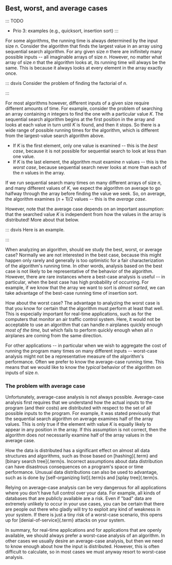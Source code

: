 
## Best, worst, and average cases

::: TODO
- Prio 3: examples (e.g., quicksort, insertion sort)
:::

For some algorithms, the running time is always determined by the input size $n$.
Consider the algorithm that finds the largest value in an array using sequential search algorithm.
For any given size $n$ there are inifinitely many possible inputs -- all imaginable arrays of size $n$.
However, no matter what array of size $n$ that the algorithm looks at, its running time will always be the same.
This is because it always looks at every element in the array exactly once.

::: dsvis
Consider the problem of finding the factorial of $n$.

<inlineav id="AnalCasesSameCON" src="AlgAnal/AnalCasesSameCON.js" name="Simple analysis cases slideshow" links="AlgAnal/AnalCasesCON.css"/>
:::

For most algorithms however, different inputs of a given size require different amounts of time.
For example, consider the problem of searching an array containing $n$ integers to find the one with a particular value $K$.
The sequential search algorithm begins at the first position in the array and looks at each value in turn until $K$ is found, and then it stops.
So there is a wide range of possible running times for the algorithm, which is different from the largest-value search algorithm above.

- If $K$ is the first element, only one value is examined -- this is the *best case*, because it is not possible for sequential search to look at less than one value.
- If $K$ is the last element, the algorithm must examine $n$ values -- this is the *worst case*, because sequential search never looks at more than each of the $n$ values in the array.

If we run sequential search many times on many different arrays of size $n$, and many different values of $K$, we expect the algorithm on average to go halfway through the array before finding the value we seek.
So, on average, the algorithm examines $(n+1)/2$ values -- this is the *average case*.

However, note that the average case depends on an important assumption: that the searched value $K$ is independent from how the values in the array is distributed! More about that below.

::: dsvis
Here is an example.

<inlineav id="AnalCasesDiffCON" src="AlgAnal/AnalCasesDiffCON.js" name="Best, Worst, and Average cases slideshow" links="AlgAnal/AnalCasesCON.css"/>
:::

When analyzing an algorithm, should we study the best, worst, or average
case? Normally we are not interested in the best case, because this
might happen only rarely and generally is too optimistic for a fair
characterization of the algorithm's running time. In other words,
analysis based on the best case is not likely to be representative of
the behavior of the algorithm. However, there are rare instances where a
best-case analysis is useful -- in particular, when the best case has
high probability of occurring.
For example, if we know that the array we want to sort is *almost sorted*,
we can take advantage of the best-case running time of insertion sort.

How about the worst case? The advantage to analyzing the worst case is
that you know for certain that the algorithm must perform at least that
well. This is especially important for real-time applications, such as
for the computers that monitor an air traffic control system. Here, it
would not be acceptable to use an algorithm that can handle $n$
airplanes quickly enough *most of the time*, but which fails to perform
quickly enough when all $n$ airplanes are coming from the same
direction.

For other applications -- in particular when we wish to aggregate the
cost of running the program many times on many different inputs --
worst-case analysis might not be a representative measure of the
algorithm's performance. Often we prefer to know the average-case
running time. This means that we would like to know the *typical*
behavior of the algorithm on inputs of size $n$.

### The problem with average case

Unfortunately,
average-case analysis is not always possible. Average-case analysis
first requires that we understand how the actual inputs to the program
(and their costs) are distributed with respect to the set of all
possible inputs to the program. For example, it was stated previously
that the sequential search algorithm on average examines half of the
array values. This is only true if the element with value $K$ is equally
likely to appear in any position in the array. If this assumption is not
correct, then the algorithm does *not* necessarily examine half of the
array values in the average case.

How the data is distributed has a significant effect on
almost all data structures and algorithms, such as those based on
[hashing]{.term} and [binary search tree]{.term}s.
Incorrect assumptions about data distribution can have
disastrous consequences on a program's space or time performance.
Unusual data distributions can also be used to advantage, such as is
done by [self-organizing list]{.term}s and [splay tree]{.term}s.

Relying on average-case analysis can be very dangerous for all applications where you don't have full control over your data.
For example, all kinds of databases that are publicly available are a risk.
Even if "bad" data are extremely unlikely to occur in your use cases, you can be certain that there are people out there who gladly will try to exploit any kind of weakness in your system.
If there is just a tiny risk of a worst-case scenario, this opens up for [denial-of-service]{.term} attacks on your system.

In summary, for real-time applications and for applications that are openly available, we should always prefer a worst-case analysis of an algorithm.
In other cases we usually desire an average-case analysis, but then we need to know enough about how the input is distributed.
However, this is often difficult to calculate, so in most cases we must anyway resort to worst-case analysis.
